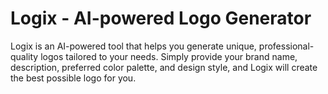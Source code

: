 # Logix - AI-powered Logo Generator

Logix is an AI-powered tool that helps you generate unique, professional-quality logos tailored to your needs. Simply provide your brand name, description, preferred color palette, and design style, and Logix will create the best possible logo for you.

